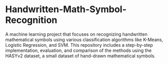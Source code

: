 # Handwritten-Math-Symbol-Recognition
A machine learning project that focuses on recognizing handwritten mathematical symbols using various classification algorithms like K-Means, Logistic Regression, and SVM. This repository includes a step-by-step implementation, evaluation, and comparison of the methods using the HASYv2 dataset, a small dataset of hand-drawn mathematical symbols.
